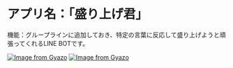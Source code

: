 # アプリ名：「盛り上げ君」

機能：グループラインに追加しておき、特定の言葉に反応して盛り上げようと頑張ってくれるLINE BOTです。


[![Image from Gyazo](https://i.gyazo.com/2ba808f906ad5a6c0b87303fec586827.gif)](https://gyazo.com/2ba808f906ad5a6c0b87303fec586827)
[![Image from Gyazo](https://i.gyazo.com/ba3dd9ae8b324b7c5d56b3f1345441c9.gif)](https://gyazo.com/ba3dd9ae8b324b7c5d56b3f1345441c9)


